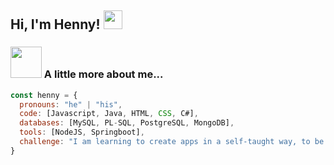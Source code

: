 <h2> Hi, I'm Henny! <img src="./public/dino.gif" width="30"></h2>


### <img src="https://media.giphy.com/media/VgCDAzcKvsR6OM0uWg/giphy.gif" width="50"> A little more about me...  

```javascript
const henny = {
  pronouns: "he" | "his",
  code: [Javascript, Java, HTML, CSS, C#],
  databases: [MySQL, PL-SQL, PostgreSQL, MongoDB],
  tools: [NodeJS, Springboot],
  challenge: "I am learning to create apps in a self-taught way, to be a full-stack programmer!".
}
```

